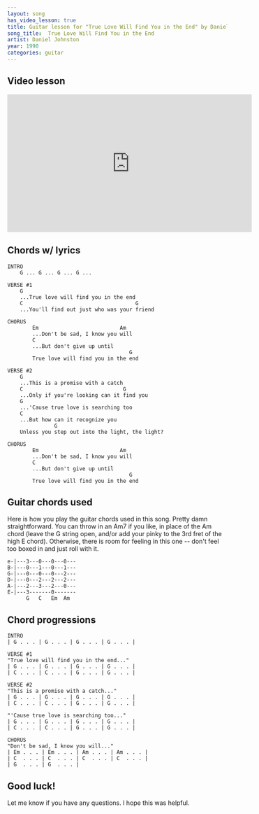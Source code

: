 ```yaml
---
layout: song
has_video_lesson: true
title: Guitar lesson for "True Love Will Find You in the End" by Daniel Johnston -- playsongnotes.com
song_title:  True Love Will Find You in the End
artist: Daniel Johnston
year: 1990
categories: guitar
---
```


## Video lesson

<iframe width="560" height="315" src="https://www.youtube.com/embed/_KMYuAkr0F8" frameborder="0" allowfullscreen></iframe>

## Chords w/ lyrics

    INTRO
        G ... G ... G ... G ...

    VERSE #1
        G
        ...True love will find you in the end
        C                                    G
        ...You'll find out just who was your friend

    CHORUS
            Em                          Am
            ...Don't be sad, I know you will
            C
            ...But don't give up until
                                           G
            True love will find you in the end

    VERSE #2
        G
        ...This is a promise with a catch
        C                                G
        ...Only if you're looking can it find you
        G
        ...'Cause true love is searching too
        C
        ...But how can it recognize you
                   G
        Unless you step out into the light, the light?

    CHORUS
            Em                          Am
            ...Don't be sad, I know you will
            C
            ...But don't give up until
                                           G
            True love will find you in the end


## Guitar chords used
Here is how you play the guitar chords used in this song. Pretty damn straightforward. You can throw in an Am7 if you like, in place of the Am chord (leave the G string open, and/or add your pinky to the 3rd fret of the high E chord). Otherwise, there is room for feeling in this one -- don't feel too boxed in and just roll with it.

    e-|---3---0---0---0---
    B-|---0---1---0---1---
    G-|---0---0---0---2---
    D-|---0---2---2---2---
    A-|---2---3---2---0---
    E-|---3-------0-------
          G   C   Em  Am  

## Chord progressions

    INTRO
    | G . . . | G . . . | G . . . | G . . . |

    VERSE #1
    "True love will find you in the end..."
    | G . . . | G . . . | G . . . | G . . . |
    | C . . . | C . . . | G . . . | G . . . |

    VERSE #2
    "This is a promise with a catch..."
    | G . . . | G . . . | G . . . | G . . . |
    | C . . . | C . . . | G . . . | G . . . |

    "'Cause true love is searching too..."
    | G . . . | G . . . | G . . . | G . . . |
    | C . . . | C . . . | G . . . | G . . . |

    CHORUS
    "Don't be sad, I know you will..."
    | Em . . . | Em . . . | Am . . . | Am . . . |
    | C  . . . | C  . . . | C  . . . | C  . . . |
    | G  . . . | G  . . . |

## Good luck!

Let me know if you have any questions. I hope this was helpful.
